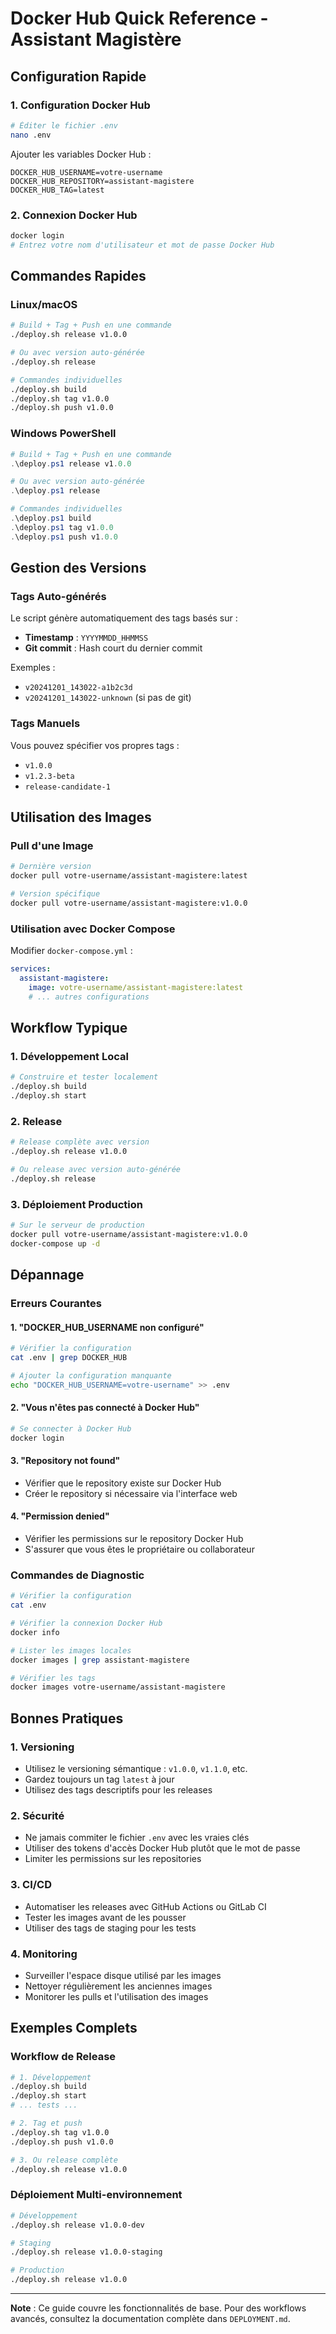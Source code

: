 # Docker Hub Quick Reference - Assistant Magistère

## Configuration Rapide

### 1. Configuration Docker Hub
```bash
# Éditer le fichier .env
nano .env
```

Ajouter les variables Docker Hub :
```env
DOCKER_HUB_USERNAME=votre-username
DOCKER_HUB_REPOSITORY=assistant-magistere
DOCKER_HUB_TAG=latest
```

### 2. Connexion Docker Hub
```bash
docker login
# Entrez votre nom d'utilisateur et mot de passe Docker Hub
```

## Commandes Rapides

### Linux/macOS
```bash
# Build + Tag + Push en une commande
./deploy.sh release v1.0.0

# Ou avec version auto-générée
./deploy.sh release

# Commandes individuelles
./deploy.sh build
./deploy.sh tag v1.0.0
./deploy.sh push v1.0.0
```

### Windows PowerShell
```powershell
# Build + Tag + Push en une commande
.\deploy.ps1 release v1.0.0

# Ou avec version auto-générée
.\deploy.ps1 release

# Commandes individuelles
.\deploy.ps1 build
.\deploy.ps1 tag v1.0.0
.\deploy.ps1 push v1.0.0
```

## Gestion des Versions

### Tags Auto-générés
Le script génère automatiquement des tags basés sur :
- **Timestamp** : `YYYYMMDD_HHMMSS`
- **Git commit** : Hash court du dernier commit

Exemples :
- `v20241201_143022-a1b2c3d`
- `v20241201_143022-unknown` (si pas de git)

### Tags Manuels
Vous pouvez spécifier vos propres tags :
- `v1.0.0`
- `v1.2.3-beta`
- `release-candidate-1`

## Utilisation des Images

### Pull d'une Image
```bash
# Dernière version
docker pull votre-username/assistant-magistere:latest

# Version spécifique
docker pull votre-username/assistant-magistere:v1.0.0
```

### Utilisation avec Docker Compose
Modifier `docker-compose.yml` :
```yaml
services:
  assistant-magistere:
    image: votre-username/assistant-magistere:latest
    # ... autres configurations
```

## Workflow Typique

### 1. Développement Local
```bash
# Construire et tester localement
./deploy.sh build
./deploy.sh start
```

### 2. Release
```bash
# Release complète avec version
./deploy.sh release v1.0.0

# Ou release avec version auto-générée
./deploy.sh release
```

### 3. Déploiement Production
```bash
# Sur le serveur de production
docker pull votre-username/assistant-magistere:v1.0.0
docker-compose up -d
```

## Dépannage

### Erreurs Courantes

#### 1. "DOCKER_HUB_USERNAME non configuré"
```bash
# Vérifier la configuration
cat .env | grep DOCKER_HUB

# Ajouter la configuration manquante
echo "DOCKER_HUB_USERNAME=votre-username" >> .env
```

#### 2. "Vous n'êtes pas connecté à Docker Hub"
```bash
# Se connecter à Docker Hub
docker login
```

#### 3. "Repository not found"
- Vérifier que le repository existe sur Docker Hub
- Créer le repository si nécessaire via l'interface web

#### 4. "Permission denied"
- Vérifier les permissions sur le repository Docker Hub
- S'assurer que vous êtes le propriétaire ou collaborateur

### Commandes de Diagnostic
```bash
# Vérifier la configuration
cat .env

# Vérifier la connexion Docker Hub
docker info

# Lister les images locales
docker images | grep assistant-magistere

# Vérifier les tags
docker images votre-username/assistant-magistere
```

## Bonnes Pratiques

### 1. Versioning
- Utilisez le versioning sémantique : `v1.0.0`, `v1.1.0`, etc.
- Gardez toujours un tag `latest` à jour
- Utilisez des tags descriptifs pour les releases

### 2. Sécurité
- Ne jamais commiter le fichier `.env` avec les vraies clés
- Utiliser des tokens d'accès Docker Hub plutôt que le mot de passe
- Limiter les permissions sur les repositories

### 3. CI/CD
- Automatiser les releases avec GitHub Actions ou GitLab CI
- Tester les images avant de les pousser
- Utiliser des tags de staging pour les tests

### 4. Monitoring
- Surveiller l'espace disque utilisé par les images
- Nettoyer régulièrement les anciennes images
- Monitorer les pulls et l'utilisation des images

## Exemples Complets

### Workflow de Release
```bash
# 1. Développement
./deploy.sh build
./deploy.sh start
# ... tests ...

# 2. Tag et push
./deploy.sh tag v1.0.0
./deploy.sh push v1.0.0

# 3. Ou release complète
./deploy.sh release v1.0.0
```

### Déploiement Multi-environnement
```bash
# Développement
./deploy.sh release v1.0.0-dev

# Staging
./deploy.sh release v1.0.0-staging

# Production
./deploy.sh release v1.0.0
```

---

**Note** : Ce guide couvre les fonctionnalités de base. Pour des workflows avancés, consultez la documentation complète dans `DEPLOYMENT.md`.
